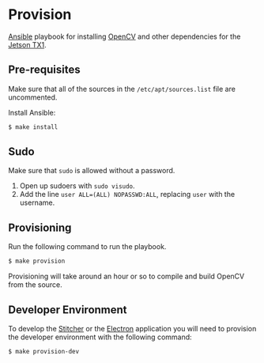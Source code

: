 # Provision

[Ansible](https://www.ansible.com/) playbook for installing
[OpenCV](http://opencv.org/) and other dependencies for the [Jetson TX1](http://www.nvidia.com/object/jetson-tx1-module.html).

## Pre-requisites

Make sure that all of the sources in the `/etc/apt/sources.list` file are uncommented.

Install Ansible:

```bash
$ make install
```

## Sudo

Make sure that `sudo` is allowed without a password.

1. Open up sudoers with `sudo visudo`.
2. Add the line `user ALL=(ALL) NOPASSWD:ALL`, replacing `user` with the username.

## Provisioning

Run the following command to run the playbook.

```bash
$ make provision
```

Provisioning will take around an hour or so to compile and build OpenCV from the source.

## Developer Environment

To develop the [Stitcher](https://github.com/360ls/stitcher) or the [Electron](https://github.com/360ls/desktop) application you will need to provision the developer environment with the following command:

```bash
$ make provision-dev
```

